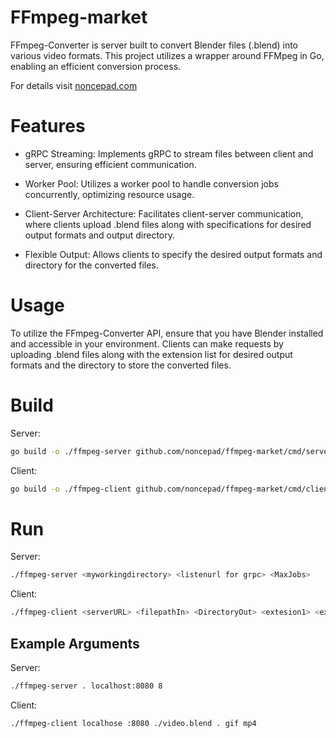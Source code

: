 # FFmpeg-market

FFmpeg-Converter is server built to convert Blender files (.blend) into various video formats. This project utilizes a wrapper around FFMpeg in Go, enabling an efficient conversion process.

For details visit [noncepad.com](https://noncepad.com/blog/ffmpeg/)

# Features

* gRPC Streaming: Implements gRPC to stream files between client and server, ensuring efficient communication.

* Worker Pool: Utilizes a worker pool to handle conversion jobs concurrently, optimizing resource usage.

* Client-Server Architecture: Facilitates client-server communication, where clients upload .blend files along with specifications for desired output formats and output directory.

* Flexible Output: Allows clients to specify the desired output formats and directory for the converted files.

# Usage

To utilize the FFmpeg-Converter API, ensure that you have Blender installed and accessible in your environment. Clients can make requests by uploading .blend files along with the extension list for desired output formats and the directory to store the converted files.

# Build
Server:
```bash
go build -o ./ffmpeg-server github.com/noncepad/ffmpeg-market/cmd/server
```
Client:
```bash
go build -o ./ffmpeg-client github.com/noncepad/ffmpeg-market/cmd/client
```
# Run

Server:
```bash
./ffmpeg-server <myworkingdirectory> <listenurl for grpc> <MaxJobs>
```
Client:
```bash
./ffmpeg-client <serverURL> <filepathIn> <DirectoryOut> <extesion1> <extesion2> .... <extesionN>
```

## Example Arguments

Server:
```bash
./ffmpeg-server . localhost:8080 8 
```
Client:
```bash
./ffmpeg-client localhose :8080 ./video.blend . gif mp4
```